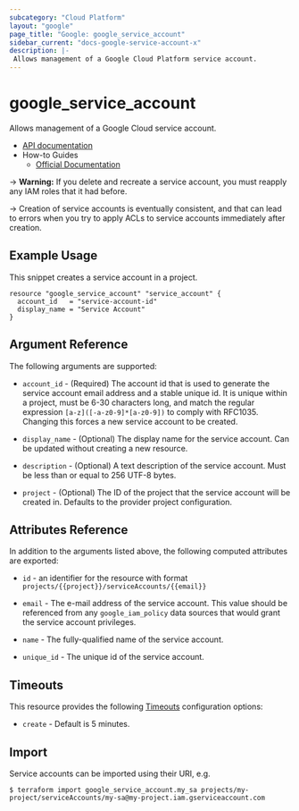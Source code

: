 ```yaml
---
subcategory: "Cloud Platform"
layout: "google"
page_title: "Google: google_service_account"
sidebar_current: "docs-google-service-account-x"
description: |-
 Allows management of a Google Cloud Platform service account.
---
```


# google\_service\_account

Allows management of a Google Cloud service account.

* [API documentation](https://cloud.google.com/iam/reference/rest/v1/projects.serviceAccounts)
* How-to Guides
    * [Official Documentation](https://cloud.google.com/compute/docs/access/service-accounts)

-> **Warning:**  If you delete and recreate a service account, you must reapply any IAM roles that it had before.

-> Creation of service accounts is eventually consistent, and that can lead to
errors when you try to apply ACLs to service accounts immediately after
creation.

## Example Usage

This snippet creates a service account in a project.

```hcl
resource "google_service_account" "service_account" {
  account_id   = "service-account-id"
  display_name = "Service Account"
}
```

## Argument Reference

The following arguments are supported:

* `account_id` - (Required) The account id that is used to generate the service
    account email address and a stable unique id. It is unique within a project,
    must be 6-30 characters long, and match the regular expression `[a-z]([-a-z0-9]*[a-z0-9])`
    to comply with RFC1035. Changing this forces a new service account to be created.

* `display_name` - (Optional) The display name for the service account.
    Can be updated without creating a new resource.

* `description` - (Optional) A text description of the service account.
    Must be less than or equal to 256 UTF-8 bytes.

* `project` - (Optional) The ID of the project that the service account will be created in.
    Defaults to the provider project configuration.

## Attributes Reference

In addition to the arguments listed above, the following computed attributes are
exported:

* `id` - an identifier for the resource with format `projects/{{project}}/serviceAccounts/{{email}}`

* `email` - The e-mail address of the service account. This value
    should be referenced from any `google_iam_policy` data sources
    that would grant the service account privileges.

* `name` - The fully-qualified name of the service account.

* `unique_id` - The unique id of the service account.

## Timeouts

This resource provides the following
[Timeouts](/docs/configuration/resources.html#timeouts) configuration options:

- `create` - Default is 5 minutes.

## Import

Service accounts can be imported using their URI, e.g.

```
$ terraform import google_service_account.my_sa projects/my-project/serviceAccounts/my-sa@my-project.iam.gserviceaccount.com
```
